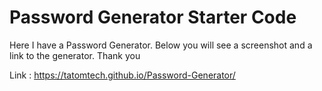 # Password Generator Starter Code

Here I have a Password Generator. Below you will see a screenshot and a link to the generator. Thank you

Link : https://tatomtech.github.io/Password-Generator/

